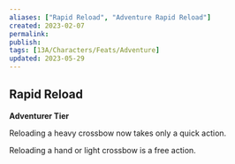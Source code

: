 ```yaml
---
aliases: ["Rapid Reload", "Adventure Rapid Reload"]
created: 2023-02-07
permalink: 
publish: 
tags: [13A/Characters/Feats/Adventure]
updated: 2023-05-29
---
```


## Rapid Reload

**Adventurer Tier**

Reloading a heavy crossbow now takes only a quick action.

Reloading a hand or light crossbow is a free action.
